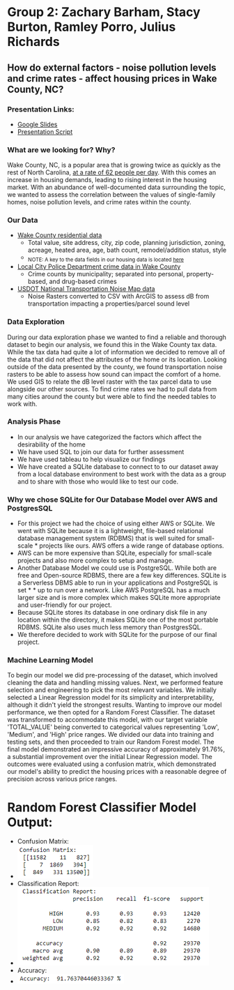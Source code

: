 # Group 2: Zachary Barham, Stacy Burton, Ramley Porro, Julius Richards
## How do external factors - noise pollution levels and crime rates - affect housing prices in Wake County, NC?

### Presentation Links:
* [Google Slides](https://docs.google.com/presentation/d/1u6TKV_Wem4XKEXndj77MtcgVqmlJYIViQEOEHzTcJ3g/edit?usp=sharing)
* [Presentation Script](https://docs.google.com/document/d/1B15chVxJ7DSwh86WUJSJSIajOahEvpRORAYmJi533Eg/edit?usp=sharing)

### What are we looking for? Why?
Wake County, NC, is a popular area that is growing twice as quickly as the rest of North Carolina, [at a rate of 62 people per day](https://www.wake.gov/departments-government/planning-development-inspections/planning/census-demographics/growth-and-population-trends). With this comes an increase in housing demands, leading to rising interest in the housing market. With an abundance of well-documented data surrounding the topic, we wanted to assess the correlation between the values of single-family homes, noise pollution levels, and crime rates within the county.

### Our Data
* [Wake County residential data](https://www.wake.gov/departments-government/tax-administration/data-files-statistics-and-reports/real-estate-property-data-files)
  * Total value, site address, city, zip code, planning jurisdiction, zoning, acreage, heated area, age, bath count, remodel/addition status, style
  * <sub>NOTE: A key to the data fields in our housing data is located [here](data_files/clean/housing_data_fields_key.docx)</sub>
* [Local City Police Department crime data in Wake County](https://www.wake.gov/departments-government/city-county-bureau-identification-ccbi/criminal-arrest-records)
  * Crime counts by municipality; separated into personal, property-based, and drug-based crimes
* [USDOT National Transportation Noise Map data](https://maps.dot.gov/BTS/NationalTransportationNoiseMap/)
  * Noise Rasters converted to CSV with ArcGIS to assess dB from transportation impacting a properties/parcel sound level

### Data Exploration
During our data exploration phase we wanted to find a reliable and thorough dataset to begin our analysis, we found this in the Wake County tax data. While the tax data had quite a lot of information we decided to remove all of the data that did not affect the attributes of the home or its location. Looking outside of the data presented by the county, we found transportation noise rasters to be able to assess how sound can impact the comfort of a home. We used GIS to relate the dB level raster with the tax parcel data to use alongside our other sources. To find crime rates we had to pull data from many cities around the county but were able to find the needed tables to work with.

### Analysis Phase
* In our analysis we have categorized the factors which affect the desirability of the home
* We have used SQL to join our data for further assessment
* We have used tableau to help visualize our findings
* We have created a SQLite database to connect to to our dataset away from a local database environment to best work with the data as a group and to share with those who would like to test our code.

### Why we chose SQLite for Our Database Model over AWS and PostgresSQL
* For this project we had the choice of using either AWS or SQLite. We went with SQLite because it is a lightweight, file-based relational database management system (RDBMS) that is well suited for small- scale   * projects like ours. AWS offers a wide range of database options. 
* AWS can be more expensive than SQLite, especially for small-scale projects and also more complex to setup and manage. 
* Another Database Model we could use is PostgreSQL. While both are free and Open-source RDBMS, there are a few key differences. SQLite is a Serverless DBMS able to run in your applications and PostgreSQL is set * * up to run over a network. Like AWS PostgreSQL has a much larger size and is more complex which makes SQLite more appropriate and user-friendly for our project.
* Because SQLite stores its database in one ordinary disk file in any location within the directory, it makes SQLite one of the most portable RDBMS. SQLite also uses much less memory than PostgresSQL.
* We therefore decided to work with SQLite for the purpose of our final project.

### Machine Learning Model
To begin our model we did pre-processing of the dataset, which involved cleaning the data and handling missing values. Next, we performed feature selection and engineering to pick the most relevant variables. We initially selected a Linear Regression model for its simplicity and interpretability, although it didn't yield the strongest results. Wanting to improve our model performance, we then opted for a Random Forest Classifier. The dataset was transformed to accommodate this model, with our target variable 'TOTAL_VALUE' being converted to categorical values representing 'Low', 'Medium', and 'High' price ranges. We divided our data into training and testing sets, and then proceeded to train our Random Forest model. The final model demonstrated an impressive accuracy of approximately 91.76%, a substantial improvement over the initial Linear Regression model. The outcomes were evaluated using a confusion matrix, which demonstrated our model's ability to predict the housing prices with a reasonable degree of precision across various price ranges.
# Random Forest Classifier Model Output:
* Confusion Matrix:
 * ![Confusion Matrix Output](images/machine_learning/RandomForestClassifierModel_ConfusionMatrix.png)
* Classification Report:
 * ![Classification Report Output](images/machine_learning/RandomForestClassifierModel_ClassificationReport.png)
* Accuracy:
 * ![Accuracy Output](images/machine_learning/RandomForestClassifierModel_AccuracyOutput.png)
